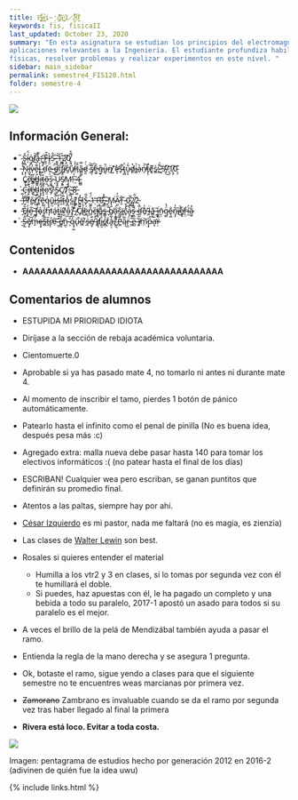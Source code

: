```yaml
---
title: F̴̬͓͊í̷͇̉s̵̬͉̒̉i̵̧̛̫̓c̸̥̙͋̈́ǎ̷͓̕ ̴͙͚͑1̷̖̝̌̓2̴͔̉̅0̸̺͌̀
keywords: fis, fisicaII
last_updated: October 23, 2020
summary: "En esta asignatura se estudian los principios del electromagnetismo clásico a nivel básico con
aplicaciones relevantes a la Ingeniería. El estudiante profundiza habilidades para aplicar las leyes
físicas, resolver problemas y realizar experimentos en este nivel. "
sidebar: main_sidebar
permalink: semestre4_FIS120.html
folder: semestre-4
---
```

<img id="right-img" src="{{ site.baseurl }}/images/semestre4/fisica.png">


## Información General:
* ̴͎̟̏S̶̞̪̊ḯ̴͎̈́g̷͙̍ľ̸̰͝a̴̟̐͒:̷̰̒ ̶̺̝̄̇F̶͉̆̌ͅÌ̷̝̫Ṣ̴̛͋-̶̬͙͊͝1̵̛̺͇2̸͕̯͆0̸̭̭̿͒
* ̶̝̞̾Ṇ̷̜̏ḯ̵̪͓v̷̦̾e̷̞͌̀l̴̟̓ͅ ̷̥̊̾ď̵̩ë̴̠ͅ ̶̈́͜ͅd̴͍͕͂̉ḯ̸͇f̷̳̩̍̽ị̸̋c̸̮͐ǔ̸̞̀l̷̤̀̾t̵̹̂̑a̶̻͚͂̿ḏ̷̫͑́ ̴̞̅͝s̸̭̅ͅê̶̫͍̑g̵̟̎ú̶̲̖̆n̸̼̈ ̸͍͝ȩ̶̛̀s̷̙̎̚ẗ̴̘̻́u̵̞̝͋̇d̸̯̽i̶̳͛a̴̹̔n̸̖̍͝t̵̡̛͎ȩ̸͉͌s̷̳̍:̴̳͌́ ̶̛̞9̴̛͍̋͜/̷̢̛̔1̸̩̥͆0̴̨̠͊
* C̷̖̀̉͜ř̸̦̟͝é̸̻̆d̶̳̂i̷͙̽͌t̵͖̞̂ọ̶̰̆ş̷͚̅ ̴͔̇̒Ů̵̜ͅS̸͔͈̈́̅M̵̧͎̕:̷̤̍̔ ̴̜̄4̵͇̻̊
* ̵͚́C̶̨̒̿r̸͙̤͒é̸̼̈́͒͜d̴̦͍͌ỉ̵͓͓̑t̶̢̝͂o̷̫̚̕s̸̝͑̚ ̵̦́S̴̠̮̊̀C̸̪̈̽T̸̛̤̚:̶̨͇̀ ̴͖͝8̶͚̂
* ̶̙̓͝P̵̰͑r̸̨̊͌e̷̩̎r̷̛͎̈́r̵͇͆̄ē̵̞̥q̴̨̟̔ũ̵͍̫i̵̲̎̌s̶͔̹͑͠ḭ̶̽t̶̨̎o̴̱̪̽̾s̴̺̒:̸̻͊ ̷͕̈́F̵̰͖̒I̷̦̓Š̷̡͂-̴̺͈̈́̈́1̶̹̓1̶͎̭͊0̶̨̻͌̽,̴̪̃ ̷̗̫͠M̴̢͘A̷̤̼̋̓T̵̯̃-̵̬́͜0̷̲̫̂͂2̸̣̺͗͋2̵͔͖̉
* ̵͉̒E̸̗̠͋j̴̡̓e̷̮͋ ̵͖͝f̶̡̗̈̐ỏ̴̜r̸̗̳̒̓m̷̛̦á̵̟ẗ̵͍̱́í̴̺v̸̛͍͌o̴̫̎͑:̸̡̔͂ ̶͉͐͋ ̸̮̏C̸̡͒͒i̸̒́͜ë̴̯́n̴̻̊͂c̶̗͙̏̕i̸̥̥̓a̵͇̽̋ṡ̶̻ ̷̬̅b̸̬̺̐á̴̝͔́͘s̷̱̼̐ï̷̻̣c̵̥̄̽a̷͙̔͑ş̶̻̿͑ ̶̠̀͘ď̵̪ͅe̸̜͊̓ ̴̡̆l̵̦̣̈a̶̻͙̽͘ ̵̰̦͂i̵̲̬͘n̵̗̹̄g̷̳̈́̉e̴̢͖̐n̷̡͓͋͐i̸͆̚͜e̸̱͙̓͘r̵̖̤̓í̶̫̓ȁ̷͖̠̊
* ̵̫̀S̶͎̲̋ĕ̸̡̟͝m̶̟̈́̉ȩ̶͓͘s̶̻̄̋t̶̯̃r̸̢̜̓ẹ̴͝ ̵̫̫̎̈e̸̳͉̓̆n̵̪̖͑͠ ̴̞̊q̴̡͖̓͆ŭ̵̢̚ě̸̲ ̴̠̉s̵̢͑̓ë̸̮̜͊ ̶̢͂̈́d̸̛͎͑ͅi̵̻̮͐c̴͇̣̓͋t̸͙̃a̶̭͔̾:̸̟̖̎͠ ̷̡͔́͂P̵͇̓ą̴̏̃r̵̖̲̈́ ̷̳͋͊e̵̺̅ ̶̞͂͛í̸̥m̷̤͝p̵̟̍͠a̶̛͙ŗ̷͗̅


## Contenidos

* **AAAAAAAAAAAAAAAAAAAAAAAAAAAAAAAAAA**



## Comentarios de alumnos

* ESTUPIDA MI PRIORIDAD IDIOTA
* Diríjase a la sección de rebaja académica voluntaria.
* Cientomuerte.0
* Aprobable si ya has pasado mate 4, no tomarlo ni antes ni durante mate 4.
* Al momento de inscribir el tamo, pierdes 1 botón de pánico automáticamente.
* Patearlo hasta el infinito como el penal de pinilla (No es buena idea, después pesa más :c)
* Agregado extra: malla nueva debe pasar hasta 140 para tomar los electivos informáticos :( (no patear hasta el final de los días)
* ESCRIBAN! Cualquier wea pero escriban, se ganan puntitos que definirán su promedio final.
* Atentos a las paltas, siempre hay por ahí.
* [César Izquierdo][1] es mi pastor, nada me faltará (no es magia, es zienzia)
* Las clases de [Walter Lewin][2] son best.
* Rosales si quieres entender el material
    * Humilla a los vtr2 y 3 en clases, si lo tomas por segunda vez con él te humillará el doble.
    * Si puedes, haz apuestas con él, le ha pagado un completo y una bebida a todo su paralelo, 2017-1 apostó un asado para todos si su paralelo es el mejor.

* A veces el brillo de la pelá de Mendizábal también ayuda a pasar el ramo.
* Entienda la regla de la mano derecha y se asegura 1 pregunta.
* Ok, botaste el ramo, sigue yendo a clases para que el siguiente semestre no te encuentres weas marcianas por primera vez.
* ~~Zamorano~~ Zambrano es invaluable cuando se da el ramo por segunda vez tras haber llegado al final la primera
* **Rivera está loco. Evitar a toda costa.**


<img id="center-img" src="{{ site.baseurl }}/images/semestre4/pentagrama.png">

Imagen: pentagrama de estudios hecho por generación 2012 en 2016-2 (adivinen de quién fue la idea uwu)


[1]: https://www.youtube.com/playlist?list=PLgeh_RfSoZhK6FbqP33mXtI7gV2zvhGne 
[2]: https://www.youtube.com/watch?v=rtlJoXxlSFE&list=PLyQSN7X0ro2314mKyUiOILaOC2hk6Pc3j




{% include links.html %}
